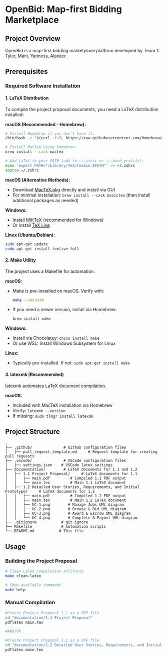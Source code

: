 # OpenBid: Map-first Bidding Marketplace

## Project Overview
OpenBid is a map-first bidding marketplace platform developed by Team 1: Tyler, Mani, Yanness, Alaister.

## Prerequisites

### Required Software Installation

#### 1. LaTeX Distribution
To compile the project proposal documents, you need a LaTeX distribution installed:

**macOS (Recommended - Homebrew):**
```bash
# Install Homebrew if you don't have it:
/bin/bash -c "$(curl -fsSL https://raw.githubusercontent.com/Homebrew/install/HEAD/install.sh)"

# Install MacTeX using Homebrew:
brew install --cask mactex

# Add LaTeX to your PATH (add to ~/.zshrc or ~/.bash_profile):
echo 'export PATH="/Library/TeX/texbin:$PATH"' >> ~/.zshrc
source ~/.zshrc
```

**macOS (Alternative Methods):**
- Download [MacTeX.pkg](https://www.tug.org/mactex/) directly and install via GUI
- For minimal installation: `brew install --cask basictex` (then install additional packages as needed)

**Windows:**
- Install [MiKTeX](https://miktex.org/download) (recommended for Windows)
- Or install [TeX Live](https://www.tug.org/texlive/windows.html)

**Linux (Ubuntu/Debian):**
```bash
sudo apt-get update
sudo apt-get install texlive-full
```

#### 2. Make Utility
The project uses a Makefile for automation.

**macOS:**
- Make is pre-installed on macOS. Verify with:
  ```bash
  make --version
  ```
- If you need a newer version, install via Homebrew:
  ```bash
  brew install make
  ```

**Windows:**
- Install via Chocolatey: `choco install make`
- Or use WSL: Install Windows Subsystem for Linux

**Linux:**
- Typically pre-installed. If not: `sudo apt-get install make`

#### 3. latexmk (Recommended)
latexmk automates LaTeX document compilation.

**macOS:**
- Included with MacTeX installation via Homebrew
- Verify: `latexmk --version`
- If missing: `sudo tlmgr install latexmk`

## Project Structure
```
.
├── .github/              # Github configuration files
│   ├── pull_request_template.md     # Request template for creating pull requests
├── .vscode/              # VSCode configuration files
│   ├── settings.json    # VSCode latex settings
├── documentation/        # LaTeX documents for 1.1 and 1.2
│   ├── 1.1 Project Proposal/     # LaTeX documents for 1.1
│   │   ├── main.pdf         # Compiled 1.1 PDF output
│   │   └── main.tex         # Main 1.1 LaTeX document
│   ├── 1.2 Detailed User Stories, Requirements, and Initial Prototype/     # LaTeX documents for 1.2
│   │   ├── main.pdf         # Compiled 1.2 PDF output
│   │   ├── main.tex         # Main 1.2 LaTeX document
│   │   ├── UC-1.png        # Manage Jobs UML diagram
│   │   ├── UC-2.png        # Browse & Bid UML diagram
│   │   ├── UC-3.png        # Award & Escrow UML diagram
│   │   └── UC-4.png        # Complete & Payout UML diagram
├── .gitignore           # git ignore
├── Makefile             # Automation scripts
└── README.md           # This file
```

## Usage

### Building the Project Proposal
```bash
# Clean LaTeX compilation artifacts
make clean-latex

# Show available commands
make help
```

### Manual Compilation
```bash
#Create Project Proposal 1.1 as a PDF file
cd "documentation/1.1 Project Proposal" 
pdflatex main.tex

#AND/OR

#Create Project Proposal 1.2 as a PDF file
cd "documentation/1.2 Detailed User Stories, Requirements, and Initial Prototype" 
pdflatex main.tex
```
